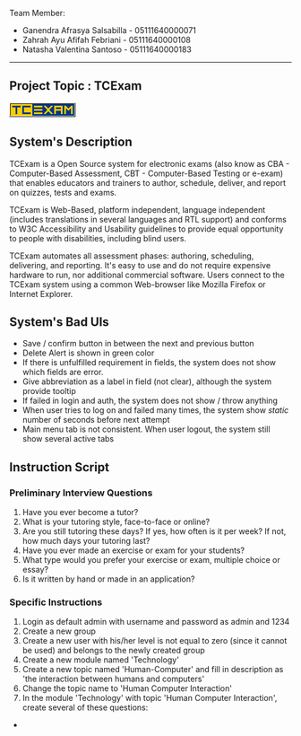 Team Member:

- Ganendra Afrasya Salsabilla - 05111640000071
- Zahrah Ayu Afifah Febriani - 05111640000108
- Natasha Valentina Santoso - 05111640000183 
---

## Project Topic : TCExam
![TCExam's Logo](https://github.com/hci-a-if-its-2019/final-project-hooray-team/blob/master/assets/logo_tcexam.png)

## System's Description
TCExam is a Open Source system for electronic exams (also know as CBA - Computer-Based Assessment, CBT - Computer-Based Testing or e-exam) that enables educators and trainers to author, schedule, deliver, and report on quizzes, tests and exams.

TCExam is Web-Based, platform independent, language independent (includes translations in several languages and RTL support) and conforms to W3C Accessibility and Usability guidelines to provide equal opportunity to people with disabilities, including blind users.

TCExam automates all assessment phases: authoring, scheduling, delivering, and reporting. It's easy to use and do not require expensive hardware to run, nor additional commercial software. Users connect to the TCExam system using a common Web-browser like Mozilla Firefox or Internet Explorer.

## System's Bad UIs
* Save / confirm button in between the next and previous button
* Delete Alert is shown in green color
* If there is unfulfilled requirement in fields, the system does not show which fields are error.
* Give abbreviation as a label in field (not clear), although the system provide tooltip
* If failed in login and auth, the system does not show / throw anything
* When user tries to log on and failed many times, the system show _static_ number of seconds before next attempt
* Main menu tab is not consistent. When user logout, the system still show several active tabs

## Instruction Script
### Preliminary Interview Questions
1. Have you ever become a tutor?
2. What is your tutoring style, face-to-face or online?
3. Are you still tutoring these days? If yes, how often is it per week? If not, how much days your tutoring last?
4. Have you ever made an exercise or exam for your students?
5. What type would you prefer your exercise or exam, multiple choice or essay?
6. Is it written by hand or made in an application?

### Specific Instructions
1. Login as default admin with username and password as admin and 1234
2. Create a new group
3. Create a new user with his/her level is not equal to zero (since it cannot be used) and belongs to the newly created group
4. Create a new module named 'Technology'
5. Create a new topic named 'Human-Computer' and fill in description as 'the interaction between humans and computers'
6. Change the topic name to 'Human Computer Interaction'
7. In the module 'Technology' with topic 'Human Computer Interaction', create several of these questions:
 - 